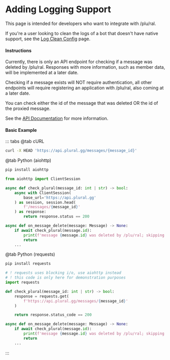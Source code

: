 # Adding Logging Support

This page is intended for developers who want to integrate with /plu/ral.

If you're a user looking to clean the logs of a bot that doesn't have native support, see the [Log Clean Config](/server-guide/config.md#log-clean) page.

#### Instructions
Currently, there is only an API endpoint for checking if a message was deleted by /plu/ral. Responses with more information, such as member data, will be implemented at a later date.

Checking if a message exists will NOT require authentication, all other endpoints will require registering an application with /plu/ral, also coming at a later date.

You can check either the id of the message that was deleted OR the id of the proxied message.

See the [API Documentation](https://api.plural.gg) for more information.

#### Basic Example
::: tabs
@tab cURL
```sh
curl -X HEAD 'https://api.plural.gg/messages/{message_id}'
```

@tab Python (aiohttp)
```sh
pip install aiohttp
```
```python
from aiohttp import ClientSession

async def check_plural(message_id: int | str) -> bool:
    async with ClientSession(
        base_url='https://api.plural.gg'
    ) as session, session.head(
        f'/messages/{message_id}'
    ) as response:
        return response.status == 200

async def on_message_delete(message: Message) -> None:
    if await check_plural(message.id):
        print(f'message {message.id} was deleted by /plu/ral; skipping')
        return
    ...
```
@tab Python (requests)
```sh
pip install requests
```
```python
# ! requests uses blocking i/o, use aiohttp instead
# ! this code is only here for demonstration purposes
import requests

def check_plural(message_id: int | str) -> bool:
    response = requests.get(
        f'https://api.plural.gg/messages/{message_id}'
    )

    return response.status_code == 200

async def on_message_delete(message: Message) -> None:
    if await check_plural(message.id):
        print(f'message {message.id} was deleted by /plu/ral; skipping')
        return
    ...
```
:::
